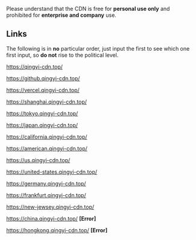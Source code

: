 

​Please understand that the CDN is free for **personal use only** and prohibited for **enterprise and company** use.

## Links

The following is in **no** particular order, just input the first to see which one first input, so **do not** rise to the political level.

https://qingyi-cdn.top/

https://github.qingyi-cdn.top/

https://vercel.qingyi-cdn.top/

https://shanghai.qingyi-cdn.top/

https://tokyo.qingyi-cdn.top/

https://japan.qingyi-cdn.top/

https://california.qingyi-cdn.top/

https://american.qingyi-cdn.top/

https://us.qingyi-cdn.top/

https://united-states.qingyi-cdn.top/

https://germany.qingyi-cdn.top/

https://frankfurt.qingyi-cdn.top/

https://new-jewsey.qingyi-cdn.top/

https://china.qingyi-cdn.top/ **\[Error\]**

https://hongkong.qingyi-cdn.top/ **\[Error\]**
